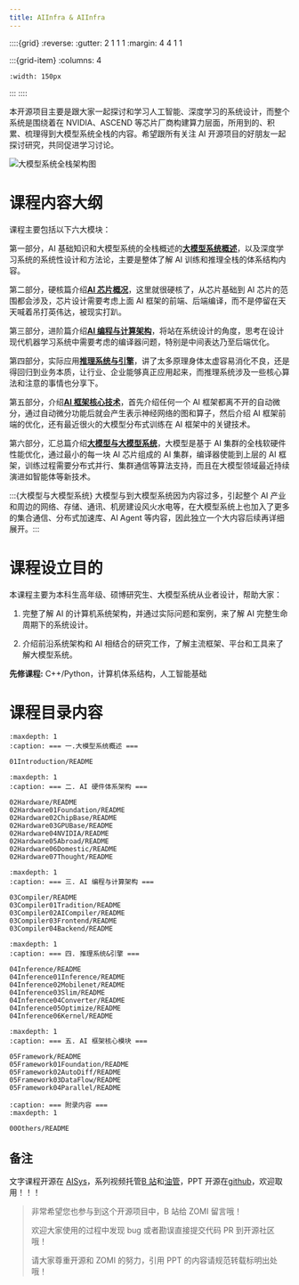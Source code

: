 ```yaml
---
title: AIInfra & AIInfra 
---
```


::::{grid}
:reverse:
:gutter: 2 1 1 1
:margin: 4 4 1 1

:::{grid-item}
:columns: 4

```{image} ./_static/logo-square.svg
:width: 150px
```
:::
::::

本开源项目主要是跟大家一起探讨和学习人工智能、深度学习的系统设计，而整个系统是围绕着在 NVIDIA、ASCEND 等芯片厂商构建算力层面，所用到的、积累、梳理得到大模型系统全栈的内容。希望跟所有关注 AI 开源项目的好朋友一起探讨研究，共同促进学习讨论。

![大模型系统全栈架构图](images/01Introduction/03Architecture03.png)

# 课程内容大纲

课程主要包括以下六大模块：

第一部分，AI 基础知识和大模型系统的全栈概述的[<u>**大模型系统概述**</u>](./01Introduction/README.md)，以及深度学习系统的系统性设计和方法论，主要是整体了解 AI 训练和推理全栈的体系结构内容。

第二部分，硬核篇介绍[<u>**AI 芯片概况**</u>](./02Hardware/README.md)，这里就很硬核了，从芯片基础到 AI 芯片的范围都会涉及，芯片设计需要考虑上面 AI 框架的前端、后端编译，而不是停留在天天喊着吊打英伟达，被现实打趴。

第三部分，进阶篇介绍[<u>**AI 编程与计算架构**</u>](./03Compiler/README.md)，将站在系统设计的角度，思考在设计现代机器学习系统中需要考虑的编译器问题，特别是中间表达乃至后端优化。

第四部分，实际应用[<u>**推理系统与引擎**</u>](./04Inference/README.md)，讲了太多原理身体太虚容易消化不良，还是得回归到业务本质，让行业、企业能够真正应用起来，而推理系统涉及一些核心算法和注意的事情也分享下。

第五部分，介绍[<u>**AI 框架核心技术**</u>](./05Framework/README.md)，首先介绍任何一个 AI 框架都离不开的自动微分，通过自动微分功能后就会产生表示神经网络的图和算子，然后介绍 AI 框架前端的优化，还有最近很火的大模型分布式训练在 AI 框架中的关键技术。

第六部分，汇总篇介绍<u>**大模型与大模型系统**</u>，大模型是基于 AI 集群的全栈软硬件性能优化，通过最小的每一块 AI 芯片组成的 AI 集群，编译器使能到上层的 AI 框架，训练过程需要分布式并行、集群通信等算法支持，而且在大模型领域最近持续演进如智能体等新技术。

:::{大模型与大模型系统} 大模型与到大模型系统因为内容过多，引起整个 AI 产业和周边的网络、存储、通讯、机房建设风火水电等，在大模型系统上也加入了更多的集合通信、分布式加速库、AI Agent 等内容，因此独立一个大内容后续再详细展开。:::

# 课程设立目的

本课程主要为本科生高年级、硕博研究生、大模型系统从业者设计，帮助大家：

1. 完整了解 AI 的计算机系统架构，并通过实际问题和案例，来了解 AI 完整生命周期下的系统设计。

2. 介绍前沿系统架构和 AI 相结合的研究工作，了解主流框架、平台和工具来了解大模型系统。

**先修课程:** C++/Python，计算机体系结构，人工智能基础

# 课程目录内容

<!-- ## 一.大模型系统概述 -->

```{toctree}
:maxdepth: 1
:caption: === 一.大模型系统概述 ===

01Introduction/README
```

<!-- ## 二. AI 硬件体系架构 -->

```{toctree}
:maxdepth: 1
:caption: === 二. AI 硬件体系架构 ===

02Hardware/README
02Hardware01Foundation/README
02Hardware02ChipBase/README
02Hardware03GPUBase/README
02Hardware04NVIDIA/README
02Hardware05Abroad/README
02Hardware06Domestic/README
02Hardware07Thought/README
```

<!-- ## 三. AI 编程与计算架构 -->

```{toctree}
:maxdepth: 1
:caption: === 三. AI 编程与计算架构 ===

03Compiler/README
03Compiler01Tradition/README
03Compiler02AICompiler/README
03Compiler03Frontend/README
03Compiler04Backend/README
```

<!-- ## 四. 推理系统&引擎 -->

```{toctree}
:maxdepth: 1
:caption: === 四. 推理系统&引擎 ===

04Inference/README
04Inference01Inference/README
04Inference02Mobilenet/README
04Inference03Slim/README
04Inference04Converter/README
04Inference05Optimize/README
04Inference06Kernel/README
```

<!-- ## 五. AI 框架核心模块 -->

```{toctree}
:maxdepth: 1
:caption: === 五. AI 框架核心模块 ===

05Framework/README
05Framework01Foundation/README
05Framework02AutoDiff/README
05Framework03DataFlow/README
05Framework04Parallel/README
```

<!-- ## 附录内容 -->

```{toctree}
:caption: === 附录内容 ===
:maxdepth: 1

00Others/README
```

## 备注

文字课程开源在 [AISys](https://chenzomi12.github.io/)，系列视频托管[B 站](https://space.bilibili.com/517221395)和[油管](https://www.youtube.com/@ZOMI666/playlists)，PPT 开源在[github](https://github.com/chenzomi12/AIInfra)，欢迎取用！！！

> 非常希望您也参与到这个开源项目中，B 站给 ZOMI 留言哦！
> 
> 欢迎大家使用的过程中发现 bug 或者勘误直接提交代码 PR 到开源社区哦！
>
> 请大家尊重开源和 ZOMI 的努力，引用 PPT 的内容请规范转载标明出处哦！